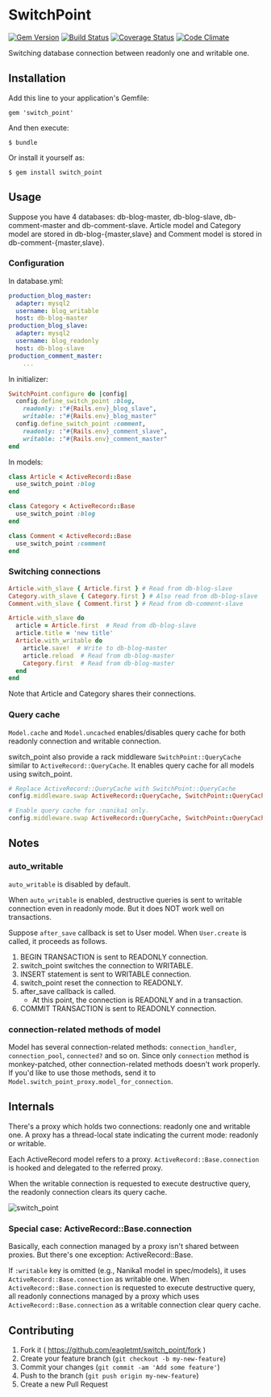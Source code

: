 # SwitchPoint
[![Gem Version](https://badge.fury.io/rb/switch_point.svg)](http://badge.fury.io/rb/switch_point)
[![Build Status](https://travis-ci.org/eagletmt/switch_point.svg?branch=master)](https://travis-ci.org/eagletmt/switch_point)
[![Coverage Status](https://img.shields.io/coveralls/eagletmt/switch_point.svg?branch=master)](https://coveralls.io/r/eagletmt/switch_point?branch=master)
[![Code Climate](https://codeclimate.com/github/eagletmt/switch_point/badges/gpa.svg)](https://codeclimate.com/github/eagletmt/switch_point)

Switching database connection between readonly one and writable one.

## Installation

Add this line to your application's Gemfile:

    gem 'switch_point'

And then execute:

    $ bundle

Or install it yourself as:

    $ gem install switch_point

## Usage
Suppose you have 4 databases: db-blog-master, db-blog-slave, db-comment-master and db-comment-slave.
Article model and Category model are stored in db-blog-{master,slave} and Comment model is stored in db-comment-{master,slave}.

### Configuration
In database.yml:

```yaml
production_blog_master:
  adapter: mysql2
  username: blog_writable
  host: db-blog-master
production_blog_slave:
  adapter: mysql2
  username: blog_readonly
  host: db-blog-slave
production_comment_master:
    ...
```

In initializer:

```ruby
SwitchPoint.configure do |config|
  config.define_switch_point :blog,
    readonly: :"#{Rails.env}_blog_slave",
    writable: :"#{Rails.env}_blog_master"
  config.define_switch_point :comment,
    readonly: :"#{Rails.env}_comment_slave",
    writable: :"#{Rails.env}_comment_master"
end
```

In models:

```ruby
class Article < ActiveRecord::Base
  use_switch_point :blog
end

class Category < ActiveRecord::Base
  use_switch_point :blog
end

class Comment < ActiveRecord::Base
  use_switch_point :comment
end
```

### Switching connections

```ruby
Article.with_slave { Article.first } # Read from db-blog-slave
Category.with_slave { Category.first } # Also read from db-blog-slave
Comment.with_slave { Comment.first } # Read from db-comment-slave

Article.with_slave do
  article = Article.first  # Read from db-blog-slave
  article.title = 'new title'
  Article.with_writable do
    article.save!  # Write to db-blog-master
    article.reload  # Read from db-blog-master
    Category.first  # Read from db-blog-master
  end
end
```

Note that Article and Category shares their connections.

### Query cache
`Model.cache` and `Model.uncached` enables/disables query cache for both
readonly connection and writable connection.

switch_point also provide a rack middleware `SwitchPoint::QueryCache` similar
to `ActiveRecord::QueryCache`. It enables query cache for all models using
switch_point.

```ruby
# Replace ActiveRecord::QueryCache with SwitchPoint::QueryCache
config.middleware.swap ActiveRecord::QueryCache, SwitchPoint::QueryCache

# Enable query cache for :nanika1 only.
config.middleware.swap ActiveRecord::QueryCache, SwitchPoint::QueryCache, [:nanika1]
```

## Notes

### auto_writable
`auto_writable` is disabled by default.

When `auto_writable` is enabled, destructive queries is sent to writable connection even in readonly mode.
But it does NOT work well on transactions.

Suppose `after_save` callback is set to User model. When `User.create` is called, it proceeds as follows.

1. BEGIN TRANSACTION is sent to READONLY connection.
2. switch_point switches the connection to WRITABLE.
3. INSERT statement is sent to WRITABLE connection.
4. switch_point reset the connection to READONLY.
5. after_save callback is called.
    - At this point, the connection is READONLY and in a transaction.
6. COMMIT TRANSACTION is sent to READONLY connection.

### connection-related methods of model
Model has several connection-related methods: `connection_handler`, `connection_pool`, `connected?` and so on.
Since only `connection` method is monkey-patched, other connection-related methods doesn't work properly.
If you'd like to use those methods, send it to `Model.switch_point_proxy.model_for_connection`.

## Internals
There's a proxy which holds two connections: readonly one and writable one.
A proxy has a thread-local state indicating the current mode: readonly or writable.

Each ActiveRecord model refers to a proxy.
`ActiveRecord::Base.connection` is hooked and delegated to the referred proxy.

When the writable connection is requested to execute destructive query, the readonly connection clears its query cache.

![switch_point](https://gyazo.wanko.cc/switch_point.svg)

### Special case: ActiveRecord::Base.connection
Basically, each connection managed by a proxy isn't shared between proxies.
But there's one exception: ActiveRecord::Base.

If `:writable` key is omitted (e.g., Nanika1 model in spec/models), it uses `ActiveRecord::Base.connection` as writable one.
When `ActiveRecord::Base.connection` is requested to execute destructive query, all readonly connections managed by a proxy which uses `ActiveRecord::Base.connection` as a writable connection clear query cache.

## Contributing

1. Fork it ( https://github.com/eagletmt/switch_point/fork )
2. Create your feature branch (`git checkout -b my-new-feature`)
3. Commit your changes (`git commit -am 'Add some feature'`)
4. Push to the branch (`git push origin my-new-feature`)
5. Create a new Pull Request
